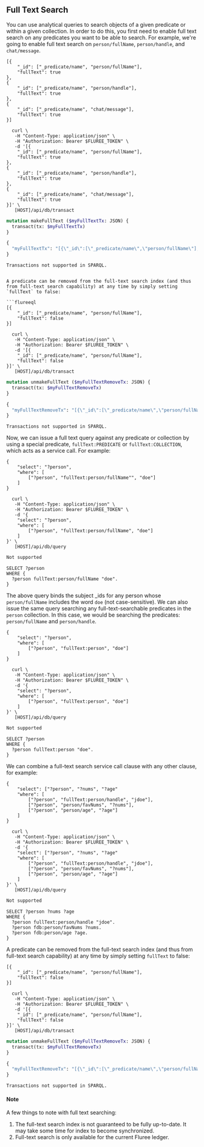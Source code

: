 ## Full Text Search

You can use analytical queries to search objects of a given predicate or within a given collection. In order to do this, you first need to enable full text search on any predicates you want to be able to search. For example, we're going to enable full text search on `person/fullName`, `person/handle`, and `chat/message`. 

```flureeql
[{
    "_id": ["_predicate/name", "person/fullName"],
    "fullText": true
},
{
    "_id": ["_predicate/name", "person/handle"],
    "fullText": true
},
{
    "_id": ["_predicate/name", "chat/message"],
    "fullText": true
}]
```

```curl
  curl \
   -H "Content-Type: application/json" \
   -H "Authorization: Bearer $FLUREE_TOKEN" \
   -d '[{
    "_id": ["_predicate/name", "person/fullName"],
    "fullText": true
},
{
    "_id": ["_predicate/name", "person/handle"],
    "fullText": true
},
{
    "_id": ["_predicate/name", "chat/message"],
    "fullText": true
}]' \
   [HOST]/api/db/transact
```

```graphql
mutation makeFullText ($myFullTextTx: JSON) {
  transact(tx: $myFullTextTx)
}

{
  "myFullTextTx": "[{\"_id\":[\"_predicate/name\",\"person/fullName\"],\"fullText\":true},{\"_id\":[\"_predicate/name\",\"person/handle\"],\"fullText\":true},{\"_id\":[\"_predicate/name\",\"chat/message\"],\"fullText\":true}]"
}
```

```sparql
Transactions not supported in SPARQL.
```

```

A predicate can be removed from the full-text search index (and thus from full-text search capability) at any time by simply setting `fullText` to false:

```flureeql
[{
    "_id": ["_predicate/name", "person/fullName"],
    "fullText": false
}]
```


```curl
  curl \
   -H "Content-Type: application/json" \
   -H "Authorization: Bearer $FLUREE_TOKEN" \
   -d '[{
    "_id": ["_predicate/name", "person/fullName"],
    "fullText": false
}]' \
   [HOST]/api/db/transact
```

```graphql
mutation unmakeFullText ($myFullTextRemoveTx: JSON) {
  transact(tx: $myFullTextRemoveTx)
}

{
  "myFullTextRemoveTx": "[{\"_id\":[\"_predicate/name\",\"person/fullName\"],\"fullText\":false}]"
}
```

```sparql
Transactions not supported in SPARQL.
```

Now, we can issue a full text query against any predicate or collection by using a special predicate, `fullText:PREDICATE` or `fullText:COLLECTION`, which acts as a service call. For example:

```flureeql
{
    "select": "?person",
    "where": [
        ["?person", "fullText:person/fullName"", "doe"]
    ]
}
```

```curl
  curl \
   -H "Content-Type: application/json" \
   -H "Authorization: Bearer $FLUREE_TOKEN" \
   -d '{
    "select": "?person",
    "where": [
        ["?person", "fullText:person/fullName", "doe"]
    ]
}' \
   [HOST]/api/db/query
```

```graphql
Not supported
```

```sparql
SELECT ?person
WHERE {
  ?person fullText:person/fullName "doe".
}
```

The above query binds the subject _ids for any person whose `person/fullName` includes the word `doe` (not case-sensitive). We can also issue the same query searching any full-text-searchable predicates in the `person` collection. In this case, we would be searching the predicates: `person/fullName` and `person/handle`.

```flureeql
{
    "select": "?person",
    "where": [
        ["?person", "fullText:person", "doe"]
    ]
}
```

```curl
  curl \
   -H "Content-Type: application/json" \
   -H "Authorization: Bearer $FLUREE_TOKEN" \
   -d '{
    "select": "?person",
    "where": [
        ["?person", "fullText:person", "doe"]
    ]
}' \
   [HOST]/api/db/query
```

```graphql
Not supported
```

```sparql
SELECT ?person
WHERE {
  ?person fullText:person "doe".
}
```

We can combine a full-text search service call clause with any other clause, for example:

```flureeql
{
    "select": ["?person", "?nums", "?age"
    "where": [
        ["?person", "fullText:person/handle", "jdoe"],
        ["?person", "person/favNums", "?nums"],
        ["?person", "person/age", "?age"]
    ]
}
```

```curl
  curl \
   -H "Content-Type: application/json" \
   -H "Authorization: Bearer $FLUREE_TOKEN" \
   -d '{
    "select": ["?person", "?nums", "?age"
    "where": [
        ["?person", "fullText:person/handle", "jdoe"],
        ["?person", "person/favNums", "?nums"],
        ["?person", "person/age", "?age"]
    ]
}' \
   [HOST]/api/db/query
```

```graphql
Not supported
```

```sparql
SELECT ?person ?nums ?age
WHERE {
  ?person fullText:person/handle "jdoe".
  ?person fdb:person/favNums ?nums.
  ?person fdb:person/age ?age.
}
```

A predicate can be removed from the full-text search index (and thus from full-text search capability) at any time by simply setting `fullText` to false:

```flureeql
[{
    "_id": ["_predicate/name", "person/fullName"],
    "fullText": false
}]
```


```curl
  curl \
   -H "Content-Type: application/json" \
   -H "Authorization: Bearer $FLUREE_TOKEN" \
   -d '[{
    "_id": ["_predicate/name", "person/fullName"],
    "fullText": false
}]' \
   [HOST]/api/db/transact
```

```graphql
mutation unmakeFullText ($myFullTextRemoveTx: JSON) {
  transact(tx: $myFullTextRemoveTx)
}

{
  "myFullTextRemoveTx": "[{\"_id\":[\"_predicate/name\",\"person/fullName\"],\"fullText\":false}]"
}
```

```sparql
Transactions not supported in SPARQL.
```

#### Note
A few things to note with full text searching:

1. The full-text search index is not guaranteed to be fully up-to-date. It may take some time for index to become synchronized.
2. Full-text search is only available for the current Fluree ledger. 